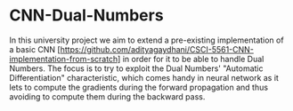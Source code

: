 # CNN-Dual-Numbers

In this university project we aim to extend a pre-existing implementation of a basic CNN [https://github.com/adityagaydhani/CSCI-5561-CNN-implementation-from-scratch] in order for it to be able to handle Dual Numbers.
The focus is to try to exploit the Dual Numbers' "Automatic Differentiation" characteristic, which comes handy in neural network as it lets to compute the gradients during the forward propagation and thus avoiding to compute them during the backward pass.
